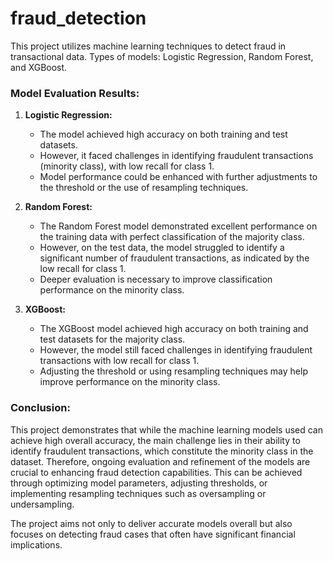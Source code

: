 # fraud_detection

This project utilizes machine learning techniques to detect fraud in transactional data.
Types of models: Logistic Regression, Random Forest, and XGBoost.

### Model Evaluation Results:

1. **Logistic Regression:**
   - The model achieved high accuracy on both training and test datasets.
   - However, it faced challenges in identifying fraudulent transactions (minority class), with low recall for class 1.
   - Model performance could be enhanced with further adjustments to the threshold or the use of resampling techniques.

2. **Random Forest:**
   - The Random Forest model demonstrated excellent performance on the training data with perfect classification of the majority class.
   - However, on the test data, the model struggled to identify a significant number of fraudulent transactions, as indicated by the low recall for class 1.
   - Deeper evaluation is necessary to improve classification performance on the minority class.

3. **XGBoost:**
   - The XGBoost model achieved high accuracy on both training and test datasets for the majority class.
   - However, the model still faced challenges in identifying fraudulent transactions with low recall for class 1.
   - Adjusting the threshold or using resampling techniques may help improve performance on the minority class.

### Conclusion:

This project demonstrates that while the machine learning models used can achieve high overall accuracy, the main challenge lies in their ability to identify fraudulent transactions, which constitute the minority class in the dataset. Therefore, ongoing evaluation and refinement of the models are crucial to enhancing fraud detection capabilities. This can be achieved through optimizing model parameters, adjusting thresholds, or implementing resampling techniques such as oversampling or undersampling. 

The project aims not only to deliver accurate models overall but also focuses on detecting fraud cases that often have significant financial implications.
